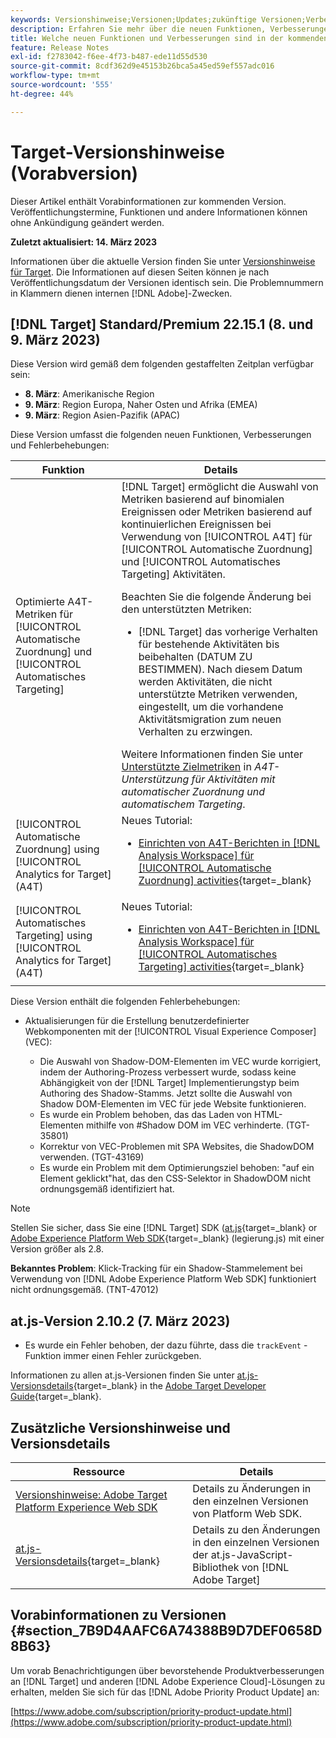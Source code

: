 ```yaml
---
keywords: Versionshinweise;Versionen;Updates;zukünftige Versionen;Verbesserungen;neue Funktionen;Fehlerbehebungen;Updates;Vorabversion
description: Erfahren Sie mehr über die neuen Funktionen, Verbesserungen und Fehlerbehebungen in der kommenden Version von Adobe Target sowie in den zugehörigen SDKs, APIs und JavaScript-Bibliotheken.
title: Welche neuen Funktionen und Verbesserungen sind in der kommenden  [!DNL Target] -Version enthalten?
feature: Release Notes
exl-id: f2783042-f6ee-4f73-b487-ede11d55d530
source-git-commit: 8cdf362d9e45153b26bca5a45ed59ef557adc016
workflow-type: tm+mt
source-wordcount: '555'
ht-degree: 44%

---
```


# Target-Versionshinweise (Vorabversion)

Dieser Artikel enthält Vorabinformationen zur kommenden Version. Veröffentlichungstermine, Funktionen und andere Informationen können ohne Ankündigung geändert werden.

**Zuletzt aktualisiert: 14. März 2023**

Informationen über die aktuelle Version finden Sie unter [Versionshinweise für Target](release-notes.md). Die Informationen auf diesen Seiten können je nach Veröffentlichungsdatum der Versionen identisch sein. Die Problemnummern in Klammern dienen internen [!DNL Adobe]-Zwecken.

## [!DNL Target] Standard/Premium 22.15.1 (8. und 9. März 2023)

Diese Version wird gemäß dem folgenden gestaffelten Zeitplan verfügbar sein:

* **8. März**: Amerikanische Region
* **9. März**: Region Europa, Naher Osten und Afrika (EMEA)
* **9. März**: Region Asien-Pazifik (APAC)

Diese Version umfasst die folgenden neuen Funktionen, Verbesserungen und Fehlerbehebungen:

| Funktion | Details |
| --- | --- |
| Optimierte A4T-Metriken für [!UICONTROL Automatische Zuordnung] und [!UICONTROL Automatisches Targeting] | [!DNL Target] ermöglicht die Auswahl von Metriken basierend auf binomialen Ereignissen oder Metriken basierend auf kontinuierlichen Ereignissen bei Verwendung von [!UICONTROL A4T] für [!UICONTROL Automatische Zuordnung] und [!UICONTROL Automatisches Targeting] Aktivitäten.<P>Beachten Sie die folgende Änderung bei den unterstützten Metriken:<ul><li>[!DNL Target] das vorherige Verhalten für bestehende Aktivitäten bis beibehalten (DATUM ZU BESTIMMEN). Nach diesem Datum werden Aktivitäten, die nicht unterstützte Metriken verwenden, eingestellt, um die vorhandene Aktivitätsmigration zum neuen Verhalten zu erzwingen.</li></ul>Weitere Informationen finden Sie unter [Unterstützte Zielmetriken](/help/main/c-integrating-target-with-mac/a4t/a4t-at-aa.md#supported) in *A4T-Unterstützung für Aktivitäten mit automatischer Zuordnung und automatischem Targeting*. |
| [!UICONTROL Automatische Zuordnung] using [!UICONTROL Analytics for Target] (A4T) | Neues Tutorial:<ul><li>[Einrichten von A4T-Berichten in [!DNL Analysis Workspace] für [!UICONTROL Automatische Zuordnung] activities](https://experienceleague.adobe.com/docs/target-learn/tutorials/integrations/set-up-a4t-reports-in-analysis-workspace-for-auto-allocate-activities.html){target=_blank}</li></ul> |
| [!UICONTROL Automatisches Targeting] using [!UICONTROL Analytics for Target] (A4T) | Neues Tutorial:<ul><li>[Einrichten von A4T-Berichten in [!DNL Analysis Workspace] für [!UICONTROL Automatisches Targeting] activities](https://experienceleague.adobe.com/docs/target-learn/tutorials/integrations/set-up-a4t-reports-in-analysis-workspace-for-auto-target-activities.html){target=_blank}</li></ul> |

Diese Version enthält die folgenden Fehlerbehebungen:

* Aktualisierungen für die Erstellung benutzerdefinierter Webkomponenten mit der [!UICONTROL Visual Experience Composer] (VEC):

   * Die Auswahl von Shadow-DOM-Elementen im VEC wurde korrigiert, indem der Authoring-Prozess verbessert wurde, sodass keine Abhängigkeit von der [!DNL Target] Implementierungstyp beim Authoring des Shadow-Stamms. Jetzt sollte die Auswahl von Shadow DOM-Elementen im VEC für jede Website funktionieren.
   * Es wurde ein Problem behoben, das das Laden von HTML-Elementen mithilfe von #Shadow DOM im VEC verhinderte. (TGT-35801)
   * Korrektur von VEC-Problemen mit SPA Websites, die ShadowDOM verwenden. (TGT-43169)
   * Es wurde ein Problem mit dem Optimierungsziel behoben: &quot;auf ein Element geklickt&quot;hat, das den CSS-Selektor in ShadowDOM nicht ordnungsgemäß identifiziert hat.

>[!NOTE]
>
>Stellen Sie sicher, dass Sie eine [!DNL Target] SDK ([at.js](https://developer.adobe.com/target/implement/client-side/atjs/target-atjs-versions/){target=_blank} or [Adobe Experience Platform Web SDK](https://experienceleague.adobe.com/docs/experience-platform/edge/release-notes.html){target=_blank} (legierung.js) mit einer Version größer als 2.8.

**Bekanntes Problem**: Klick-Tracking für ein Shadow-Stammelement bei Verwendung von [!DNL Adobe Experience Platform Web SDK] funktioniert nicht ordnungsgemäß. (TNT-47012)

## at.js-Version 2.10.2 (7. März 2023)

* Es wurde ein Fehler behoben, der dazu führte, dass die `trackEvent` -Funktion immer einen Fehler zurückgeben.

Informationen zu allen at.js-Versionen finden Sie unter [at.js-Versionsdetails](https://developer.adobe.com/target/implement/client-side/atjs/target-atjs-versions/){target=_blank} in the [Adobe Target Developer Guide](https://developer.adobe.com/target/){target=_blank}.

## Zusätzliche Versionshinweise und Versionsdetails

| Ressource | Details |
|--- |--- |
| [Versionshinweise: Adobe Target Platform Experience Web SDK](https://experienceleague.adobe.com/docs/experience-platform/edge/release-notes.html?lang=de) | Details zu Änderungen in den einzelnen Versionen von Platform Web SDK. |
| [at.js-Versionsdetails](https://developer.adobe.com/target/implement/client-side/atjs/target-atjs-versions/){target=_blank} | Details zu den Änderungen in den einzelnen Versionen der at.js-JavaScript-Bibliothek von [!DNL Adobe Target] |


## Vorabinformationen zu Versionen {#section_7B9D4AAFC6A74388B9D7DEF0658D8B63}

Um vorab Benachrichtigungen über bevorstehende Produktverbesserungen an [!DNL Target] und anderen [!DNL Adobe Experience Cloud]-Lösungen zu erhalten, melden Sie sich für das [!DNL Adobe Priority Product Update] an:

[https://www.adobe.com/subscription/priority-product-update.html](https://www.adobe.com/subscription/priority-product-update.html)
